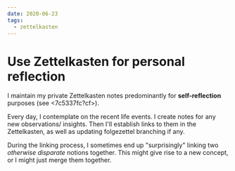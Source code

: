 ```yaml
---
date: 2020-06-23
tags:
  - zettelkasten
---
```


# Use Zettelkasten for personal reflection

I maintain my private Zettelkasten notes predominantly for **self-reflection** purposes (see <7c5337fc?cf>). 

Every day, I contemplate on the recent life events. I create notes for any new observations/ insights. Then I'll establish links to them in the Zettelkasten, as well as updating folgezettel branching if any. 

During the linking process, I sometimes end up "surprisingly" linking two *otherwise disparate* notions together. This might give rise to a new concept, or I might just merge them together. 
